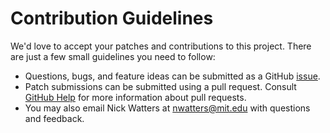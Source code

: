 # Contribution Guidelines

We'd love to accept your patches and contributions to this project. There are
just a few small guidelines you need to follow:

* Questions, bugs, and feature ideas can be submitted as a GitHub
  [issue](https://github.com/jazlab/moog/issues).
* Patch submissions can be submitted using a pull request. Consult [GitHub
  Help](https://help.github.com/articles/about-pull-requests/) for more
  information about pull requests.
* You may also email Nick Watters at nwatters@mit.edu with questions and
  feedback.